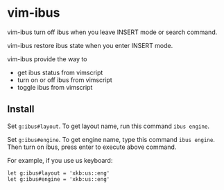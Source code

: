 # vim-ibus
vim-ibus turn off ibus when you leave INSERT mode or search command.

vim-ibus restore ibus state when you enter INSERT mode.

vim-ibus provide the way to
- get ibus status from vimscript
- turn on or off ibus from vimscript
- toggle ibus from vimscript

## Install
Set `g:ibus#layout`. To get layout name, run this command `ibus engine`.

Set `g:ibus#engine`. To get engine name, type this command `ibus engine`.
Then turn on ibus, press enter to execute above command.

For example, if you use us keyboard:
```
let g:ibus#layout = 'xkb:us::eng'
let g:ibus#engine = 'xkb:us::eng'
